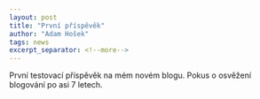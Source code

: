 ```yaml
---
layout: post
title: "První příspěvěk"
author: "Adam Hošek"
tags: news
excerpt_separator: <!--more-->
---
```


První testovací příspěvěk na mém novém blogu. Pokus o osvěžení blogování po asi 7 letech.